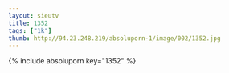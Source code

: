 ```yaml
--- 
layout: sieutv
title: 1352
tags: ["1k"]
thumb: http://94.23.248.219/absoluporn-1/image/002/1352.jpg
---
```

{% include absoluporn key="1352" %} 
